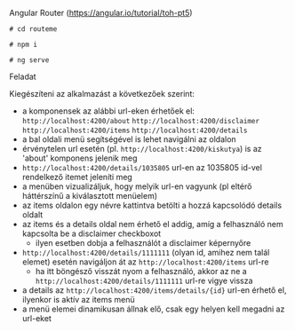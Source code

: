Angular Router (https://angular.io/tutorial/toh-pt5) 

`# cd routeme`

`# npm i`

`# ng serve`


Feladat

Kiegészíteni az alkalmazást a következőek szerint: 

- a komponensek az alábbi url-eken érhetőek el:
`http://localhost:4200/about`
`http://localhost:4200/disclaimer`
`http://localhost:4200/items`
`http://localhost:4200/details`
- a bal oldali menü segítségével is lehet navigálni az oldalon
- érvénytelen url esetén (pl. `http://localhost:4200/kiskutya`) is az 'about' komponens jelenik meg
- `http://localhost:4200/details/1035805` url-en az 1035805 id-vel rendelkező itemet jeleníti meg
- a menüben vizualizáljuk, hogy melyik url-en vagyunk (pl eltérő háttérszínű a kiválasztott menüelem)
- az items oldalon egy névre kattintva betölti a hozzá kapcsolódó details oldalt
- az items és a details oldal nem érhető el addig, amíg a felhasználó nem kapcsolta be a disclaimer checkboxot
  - ilyen esetben dobja a felhasználót a disclaimer képernyőre
- `http://localhost:4200/details/1111111` (olyan id, amihez nem talál elemet) esetén navigáljon át az `http://localhost:4200/items` url-re
  - ha itt böngésző visszát nyom a felhasználó, akkor az ne a `http://localhost:4200/details/1111111` url-re vigye vissza
- a details az `http://localhost:4200/items/details/{id}` url-en érhető el, ilyenkor is aktív az items menü
- a menü elemei dinamikusan állnak elő, csak egy helyen kell megadni az url-eket
  
